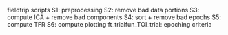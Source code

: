 fieldtrip scripts
S1: preprocessing
S2: remove bad data portions
S3: compute ICA + remove bad components
S4: sort + remove bad epochs
S5: compute TFR
S6: compute plotting
ft_trialfun_TOI_trial: epoching criteria
